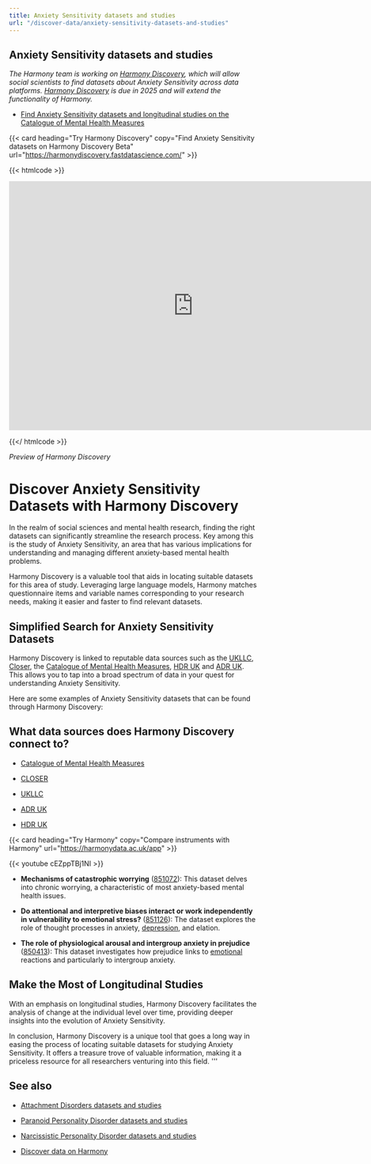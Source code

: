 ```yaml
---
title: Anxiety Sensitivity datasets and studies
url: "/discover-data/anxiety-sensitivity-datasets-and-studies"
---
```


## Anxiety Sensitivity datasets and studies

*The Harmony team is working on [Harmony Discovery](https://harmonydiscovery.fastdatascience.com/), which will allow social scientists to find datasets about Anxiety Sensitivity across data platforms. [Harmony Discovery](https://harmonydiscovery.fastdatascience.com/) is due in 2025 and will extend the functionality of Harmony.*

* [Find Anxiety Sensitivity datasets and longitudinal studies on the Catalogue of Mental Health Measures](https://www.cataloguementalhealth.ac.uk/?content=search&query=Topic:anxiety+sensitivity)


{{< card heading="Try Harmony Discovery" copy="Find Anxiety Sensitivity datasets on Harmony Discovery Beta" url="https://harmonydiscovery.fastdatascience.com/" >}}

{{< htmlcode >}}

<iframe src="https://www.veed.io/embed/b8eb93ee-5cca-4b09-8b5d-34b614cb0f58" width="744" height="504" frameborder="0" title="Thomas Wood's Video - Oct 23, 2024" webkitallowfullscreen mozallowfullscreen allowfullscreen></iframe>

{{</ htmlcode >}}

*Preview of Harmony Discovery*



# Discover Anxiety Sensitivity Datasets with Harmony Discovery

In the realm of social sciences and mental health research, finding the right datasets can significantly streamline the research process. Key among this is the study of Anxiety Sensitivity, an area that has various implications for understanding and managing different anxiety-based mental health problems.

Harmony Discovery is a valuable tool that aids in locating suitable datasets for this area of study. Leveraging large language models, Harmony matches questionnaire items and variable names corresponding to your research needs, making it easier and faster to find relevant datasets.

## Simplified Search for Anxiety Sensitivity Datasets

Harmony Discovery is linked to reputable data sources such as the [UKLLC](https://explore.ukllc.ac.uk/), [Closer](https://www.closer.ac.uk/), the [Catalogue of Mental Health Measures](https://www.cataloguementalhealth.ac.uk/), [HDR UK](https://www.hdruk.ac.uk/) and [ADR UK](https://www.adruk.org/). This allows you to tap into a broad spectrum of data in your quest for understanding Anxiety Sensitivity.

Here are some examples of Anxiety Sensitivity datasets that can be found through Harmony Discovery:

## What data sources does Harmony Discovery connect to?

* [Catalogue of Mental Health Measures](https://www.cataloguementalhealth.ac.uk/)

* [CLOSER](https://closer.ac.uk/)

* [UKLLC](https://explore.ukllc.ac.uk)

* [ADR UK](https://www.adruk.org/data-access/data-catalogue/)

* [HDR UK](https://www.healthdatagateway.org/)

{{< card heading="Try Harmony" copy="Compare instruments with Harmony" url="https://harmonydata.ac.uk/app" >}}

{{< youtube cEZppTBj1NI >}}



- **Mechanisms of catastrophic worrying** ([851072](https://reshare.ukdataservice.ac.uk/851072)):
  This dataset delves into chronic worrying, a characteristic of most anxiety-based mental health issues.

- **Do attentional and interpretive biases interact or work independently in vulnerability to emotional stress?** ([851126](https://reshare.ukdataservice.ac.uk/851126)):
  The dataset explores the role of thought processes in anxiety, [depression](/harmonisation-validation/hospital-anxiety-and-depression-scale-hads), and elation.

- **The role of physiological arousal and intergroup anxiety in prejudice** ([850413](https://reshare.ukdataservice.ac.uk/850413)):
  This dataset investigates how prejudice links to [emotional](/discover-data/emotional-problems-datasets-and-studies) reactions and particularly to intergroup anxiety.

## Make the Most of Longitudinal Studies

With an emphasis on longitudinal studies, Harmony Discovery facilitates the analysis of change at the individual level over time, providing deeper insights into the evolution of Anxiety Sensitivity.

In conclusion, Harmony Discovery is a unique tool that goes a long way in easing the process of locating suitable datasets for studying Anxiety Sensitivity. It offers a treasure trove of valuable information, making it a priceless resource for all researchers venturing into this field.
'''

## See also

* [Attachment Disorders datasets and studies](/discover-data/attachment-disorders-datasets-and-studies)

* [Paranoid Personality Disorder datasets and studies](/discover-data/paranoid-personality-disorder-datasets-and-studies)

* [Narcissistic Personality Disorder datasets and studies](/discover-data/narcissistic-personality-disorder-datasets-and-studies)

* [Discover data on Harmony](/discover-data/)
